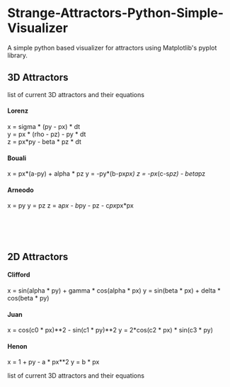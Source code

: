 # Strange-Attractors-Python-Simple-Visualizer


A simple python based visualizer for attractors using Matplotlib's pyplot library.

## 3D Attractors

list of current 3D attractors and their equations

#### Lorenz 

x = sigma * (py - px) * dt <br>
y = px * (rho - pz) - py * dt <br>
z = px*py - beta * pz * dt <br>

#### Bouali

x = px*(a-py) + alpha * pz
y = -py*(b-px*px)
z = -px*(c-s*pz) - beta*pz

#### Arneodo
x = py
y = pz
z = a*px -  b*py - pz - c*px*px*px

<br><br><br>

## 2D Attractors

#### Clifford
x = sin(alpha * py) + gamma * cos(alpha * px)
y = sin(beta * px) + delta * cos(beta * py)


#### Juan
x = cos(c0 * px)**2 - sin(c1 * py)**2
y = 2*cos(c2 * px) * sin(c3 * py)

#### Henon
x = 1 + py - a * px**2
y = b * px

list of current 3D attractors and their equations
